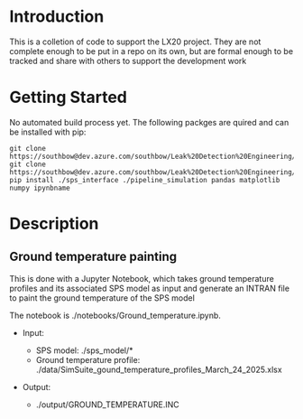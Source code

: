 # Introduction 
This is a colletion of code to support the LX20 project. They are not complete enough to be put in a repo on its own, but are formal enough to be tracked and share with others to support the development work

# Getting Started
No automated build process yet. The following packges are quired and can be installed with pip:
```
git clone https://southbow@dev.azure.com/southbow/Leak%20Detection%20Engineering/_git/sps_interface
git clone https://southbow@dev.azure.com/southbow/Leak%20Detection%20Engineering/_git/pipeline_simulation
pip install ./sps_interface ./pipeline_simulation pandas matplotlib numpy ipynbname
```

# Description

## Ground temperature painting
This is done with a Jupyter Notebook, which takes ground temperature profiles and its associated SPS model as input and generate an INTRAN file to paint the ground temperature of the SPS model

The notebook is ./notebooks/Ground_temperature.ipynb.

- Input:
    - SPS model: ./sps_model/*
    - Ground temperature profile: ./data/SimSuite_gound_temperature_profiles_March_24_2025.xlsx

- Output:
    - ./output/GROUND_TEMPERATURE.INC